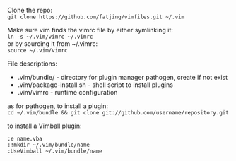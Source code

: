 Clone the repo:  
`git clone https://github.com/fatjing/vimfiles.git ~/.vim`

Make sure vim finds the vimrc file by either symlinking it:  
`ln -s ~/.vim/vimrc ~/.vimrc`  
or by sourcing it from ~/.vimrc:  
`source ~/.vim/vimrc`

File descriptions:
* .vim/bundle/ - directory for plugin manager pathogen, create if not exist
* .vim/package-install.sh - shell script to install plugins
* .vim/vimrc - runtime configuration

as for pathogen, to install a plugin:  
`cd ~/.vim/bundle && git clone git://github.com/username/repository.git`

to install a Vimball plugin:
```
:e name.vba
:!mkdir ~/.vim/bundle/name
:UseVimball ~/.vim/bundle/name
```
